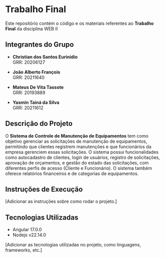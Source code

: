 # Trabalho Final

Este repositório contém o código e os materiais referentes ao **Trabalho Final** da disciplina WEB II

## Integrantes do Grupo

- **Christian dos Santos Eurinidio**  
  GRR: 20206127
  
- **João Alberto François**  
  GRR: 20211640
  
- **Mateus De Vita Tassote**  
  GRR: 20193889
  
- **Yasmin Tainá da Silva**  
  GRR: 20211612

## Descrição do Projeto

O **Sistema de Controle de Manutenção de Equipamentos** tem como objetivo gerenciar as solicitações de manutenção de equipamentos, permitindo que clientes registrem manutenções e que funcionários da empresa gerenciem essas solicitações. O sistema possui funcionalidades como autocadastro de clientes, login de usuários, registro de solicitações, aprovação de orçamentos, e gestão do estado das solicitações, com diferentes perfis de acesso (Cliente e Funcionário). O sistema também oferece relatórios financeiros e de categorias de equipamentos.

## Instruções de Execução

[Adicionar as instruções sobre como rodar o projeto.]

## Tecnologias Utilizadas

- Angular 17.0.0
- Nodejs v22.14.0

[Adicionar as tecnologias utilizadas no projeto, como linguagens, frameworks, etc.]
